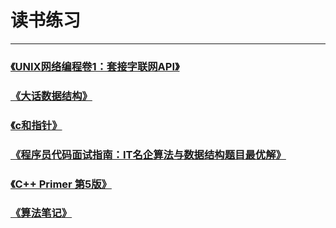 # 读书练习
---

### [《UNIX网络编程卷1：套接字联网API》](./Unix-Network-Programming/)

### [《大话数据结构》](http://github.com/KevinsBobo/book_code/tree/master/data_structure/)

### [《c和指针》](http://github.com/KevinsBobo/book_code/tree/master/pointers_on_c/)

### [《程序员代码面试指南：IT名企算法与数据结构题目最优解》](http://github.com/KevinsBobo/book_code/tree/master/zuocodebook/)

### [《C++ Primer 第5版》](./cpp_primer)

### [《算法笔记》](./algorithm_note)
